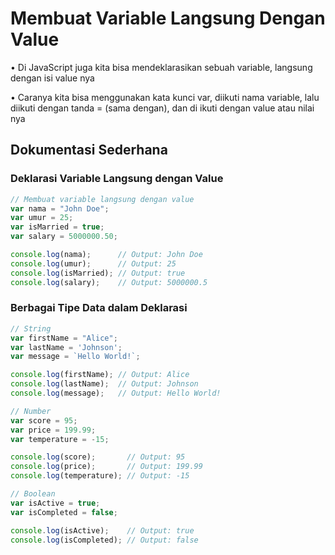 # Membuat Variable Langsung Dengan Value

• Di JavaScript juga kita bisa mendeklarasikan sebuah variable, langsung dengan isi value nya

• Caranya kita bisa menggunakan kata kunci var, diikuti nama variable, lalu diikuti dengan tanda = (sama dengan), dan di ikuti dengan value atau nilai nya

## Dokumentasi Sederhana

### Deklarasi Variable Langsung dengan Value

```javascript
// Membuat variable langsung dengan value
var nama = "John Doe";
var umur = 25;
var isMarried = true;
var salary = 5000000.50;

console.log(nama);      // Output: John Doe
console.log(umur);      // Output: 25
console.log(isMarried); // Output: true
console.log(salary);    // Output: 5000000.5
```

### Berbagai Tipe Data dalam Deklarasi

```javascript
// String
var firstName = "Alice";
var lastName = 'Johnson';
var message = `Hello World!`;

console.log(firstName); // Output: Alice
console.log(lastName);  // Output: Johnson
console.log(message);   // Output: Hello World!

// Number
var score = 95;
var price = 199.99;
var temperature = -15;

console.log(score);       // Output: 95
console.log(price);       // Output: 199.99
console.log(temperature); // Output: -15

// Boolean
var isActive = true;
var isCompleted = false;

console.log(isActive);    // Output: true
console.log(isCompleted); // Output: false
```
